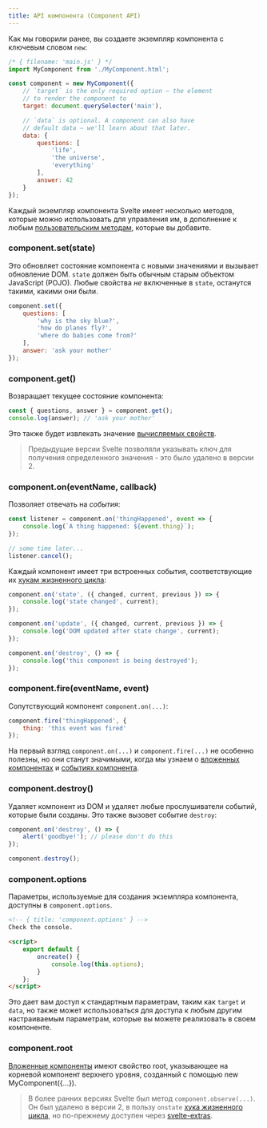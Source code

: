 ```yaml
---
title: API компонента (Component API)
---
```


Как мы говорили ранее, вы создаете экземпляр компонента с ключевым словом `new`:
<!-- As we saw above, you create a component instance with the `new` keyword: -->

```js
/* { filename: 'main.js' } */
import MyComponent from './MyComponent.html';

const component = new MyComponent({
	// `target` is the only required option – the element
	// to render the component to
	target: document.querySelector('main'),

	// `data` is optional. A component can also have
	// default data – we'll learn about that later.
	data: {
		questions: [
			'life',
			'the universe',
			'everything'
		],
		answer: 42
	}
});
```

Каждый экземпляр компонента Svelte имеет несколько методов, которые можно использовать для управления им, в дополнение к любым [пользовательским методам](guide#custom-methods), которые вы добавите.
<!-- Every Svelte component instance has a small number of methods you can use to control it, in addition to any [custom methods](guide#custom-methods) you add. -->


### component.set(state)

Это обновляет состояние компонента с новыми значениями и вызывает обновление DOM. `state` должен быть обычным старым объектом JavaScript (POJO). Любые свойства *не* включенные в `state`, останутся такими, какими они были.
<!-- This updates the component's state with the new values provided and causes the DOM to update. `state` must be a plain old JavaScript object (POJO). Any properties *not* included in `state` will remain as they were. -->

```js
component.set({
	questions: [
		'why is the sky blue?',
		'how do planes fly?',
		'where do babies come from?'
	],
	answer: 'ask your mother'
});
```


### component.get()

Возвращает текущее состояние компонента:
<!-- Returns the component's current state: -->

```js
const { questions, answer } = component.get();
console.log(answer); // 'ask your mother'
```

Это также будет извлекать значение [вычисляемых свойств](guide#computed-properties).
<!-- This will also retrieve the value of [computed properties](guide#computed-properties). -->

> Предыдущие версии Svelte позволяли указывать ключ для получения определенного значения - это было удалено в версии 2.
<!-- Previous versions of Svelte allowed you to specify a key to retrieve a specific value — this was removed in version 2. -->

### component.on(eventName, callback)

Позволяет отвечать на *события*:
<!-- Allows you to respond to *events*: -->

```js
const listener = component.on('thingHappened', event => {
	console.log(`A thing happened: ${event.thing}`);
});

// some time later...
listener.cancel();
```

Каждый компонент имеет три встроенных события, соответствующие их [хукам жизненного цикла](guide#lifecycle-hooks):
<!-- Each component has three built-in events, corresponding to their [lifecycle hooks](guide#lifecycle-hooks): -->

```js
component.on('state', ({ changed, current, previous }) => {
	console.log('state changed', current);
});

component.on('update', ({ changed, current, previous }) => {
	console.log('DOM updated after state change', current);
});

component.on('destroy', () => {
	console.log('this component is being destroyed');
});
```


### component.fire(eventName, event)

Сопутствующий компонент `component.on(...)`:
<!-- The companion to `component.on(...)`: -->

```js
component.fire('thingHappened', {
	thing: 'this event was fired'
});
```

На первый взгляд `component.on(...)` и `component.fire(...)` не особенно полезны, но они станут значимыми, когда мы узнаем о [вложенных компонентах](guide#nested-components) и [событиях компонента](guide#component-events).
<!-- At first glance `component.on(...)` and `component.fire(...)` aren't particularly useful, but it'll become more so when we learn about [nested components](guide#nested-components) and [component events](guide#component-events). -->


### component.destroy()

Удаляет компонент из DOM и удаляет любые прослушиватели событий, которые были созданы. Это также вызовет событие `destroy`:
<!-- Removes the component from the DOM and removes any event listeners that were created. This will also fire a `destroy` event: -->

```js
component.on('destroy', () => {
	alert('goodbye!'); // please don't do this
});

component.destroy();
```


### component.options

Параметры, используемые для создания экземпляра компонента, доступны в `component.options`.
<!-- The options used to instantiate the component are available in `component.options`. -->

```html
<!-- { title: 'component.options' } -->
Check the console.

<script>
	export default {
		oncreate() {
			console.log(this.options);
		}
	};
</script>
```

Это дает вам доступ к стандартным параметрам, таким как `target` и `data`, но также может использоваться для доступа к любым другим настраиваемым параметрам, которые вы можете реализовать в своем компоненте.
<!-- This gives you access to standard options like `target` and `data`, but can also be used to access any other custom options you may choose to implement for your component. -->


### component.root

[Вложенные компоненты](guide#nested-components)  имеют свойство root, указывающее на корневой компонент верхнего уровня, созданный с помощью new MyComponent({...}).
<!-- In [nested components](guide#nested-components), each component has a `root` property pointing to the top-level root component – that is, the one instantiated with `new MyComponent({...})`. -->

> В более ранних версиях Svelte был метод `component.observe(...)`. Он был удалено в версии 2, в пользу `onstate` [хука жизненного цикла](guide#lifecycle-hooks), но по-прежнему доступен через [svelte-extras](https://github.com/sveltejs/svelte-extras ).
<!-- Earlier versions of Svelte had a `component.observe(...)` method. This was removed in version 2, in favour of the `onstate` [lifecycle hook](guide#lifecycle-hooks), but is still available via [svelte-extras](https://github.com/sveltejs/svelte-extras). -->
